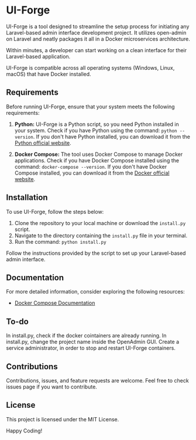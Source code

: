 # UI-Forge

UI-Forge is a tool designed to streamline the setup process for initiating any Laravel-based admin interface development project. It utilizes open-admin on Laravel and neatly packages it all in a Docker microservices architecture.

Within minutes, a developer can start working on a clean interface for their Laravel-based application.

UI-Forge is compatible across all operating systems (Windows, Linux, macOS) that have Docker installed.

## Requirements

Before running UI-Forge, ensure that your system meets the following requirements:

1. **Python:** UI-Forge is a Python script, so you need Python installed in your system. Check if you have Python using the command: `python --version`. If you don't have Python installed, you can download it from the [Python official website](https://www.python.org/).

2. **Docker Compose:** The tool uses Docker Compose to manage Docker applications. Check if you have Docker Compose installed using the command: `docker-compose --version`. If you don't have Docker Compose installed, you can download it from the [Docker official website](https://docs.docker.com/compose/install/).

## Installation

To use UI-Forge, follow the steps below:

1. Clone the repository to your local machine or download the `install.py` script.
2. Navigate to the directory containing the `install.py` file in your terminal.
3. Run the command: `python install.py`

Follow the instructions provided by the script to set up your Laravel-based admin interface.

## Documentation

For more detailed information, consider exploring the following resources:

- [Docker Compose Documentation](https://docs.docker.com/compose/)

## To-do

In install.py, check if the docker cointainers are already running.
In install.py, change the project name inside the OpenAdmin GUI.
Create a service administrator, in order to stop and restart UI-Forge containers.

## Contributions

Contributions, issues, and feature requests are welcome. Feel free to check issues page if you want to contribute.

## License

This project is licensed under the MIT License.

Happy Coding!


